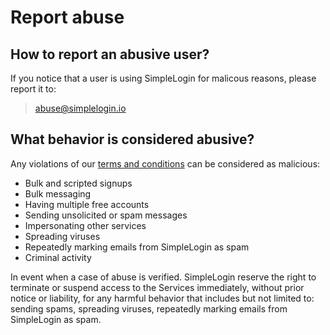 # Report abuse


## How to report an abusive user?

If you notice that a user is using SimpleLogin for malicous reasons, please report it to:

> [abuse@simplelogin.io](mailto:abuse@simplelogin.io)

## What behavior is considered abusive?

Any violations of our [terms and conditions](https://simplelogin.io/terms/) can be considered as malicious:

- Bulk and scripted signups
- Bulk messaging
- Having multiple free accounts
- Sending unsolicited or spam messages
- Impersonating other services
- Spreading viruses
- Repeatedly marking emails from SimpleLogin as spam
- Criminal activity


In event when a case of abuse is verified. SimpleLogin reserve the right to terminate or suspend access to the Services immediately, without prior notice or liability, for any harmful behavior that includes but not limited to: sending spams, spreading viruses, repeatedly marking emails from SimpleLogin as spam.